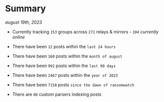 
# Summary
_august 19th, 2023_

- Currently tracking `153` groups across `271` relays & mirrors - _`104` currently online_

- There have been `12` posts within the `last 24 hours`

- There have been `160` posts within the `month of august`

- There have been `992` posts within the `last 90 days`

- There have been `2467` posts within the `year of 2023`

- There have been `7158` posts `since the dawn of ransomwatch`

- There are `80` custom parsers indexing posts
